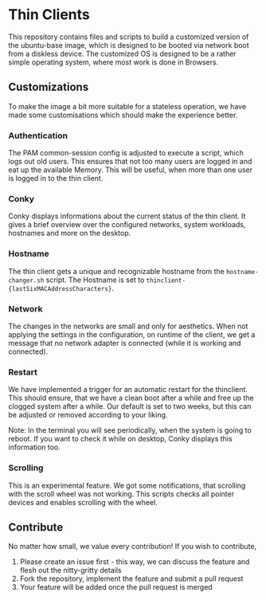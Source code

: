 # Thin Clients

This repository contains files and scripts to build a customized version of the ubuntu-base image, which is designed to be booted via network boot from a diskless device. The customized OS is designed to be a rather simple operating system, where most work is done in Browsers.

## Customizations

To make the image a bit more suitable for a stateless operation, we have made some customisations which should make the experience better.

### Authentication

The PAM common-session config is adjusted to execute a script, which logs out old users. This ensures that not too many users are logged in and eat up the available Memory. This will be useful, when more than one user is logged in to the thin client.

### Conky

Conky displays informations about the current status of the thin client. It gives a brief overview over the configured networks, system workloads, hostnames and more on the desktop.

### Hostname

The thin client gets a unique and recognizable hostname from the `hostname-changer.sh` script. The Hostname is set to `thinclient-{lastSixMACAddressCharacters}`.

### Network

The changes in the networks are small and only for aesthetics. When not applying the settings in the configuration, on runtime of the client, we get a message that no network adapter is connected (while it is working and connected).

### Restart

We have implemented a trigger for an automatic restart for the thinclient. This should ensure, that we have a clean boot after a while and free up the clogged system after a while. Our default is set to two weeks, but this can be adjusted or removed according to your liking. 

Note: In the terminal you will see periodically, when the system is going to reboot. If you want to check it while on desktop, Conky displays this information too.

### Scrolling

This is an experimental feature. We got some notifications, that scrolling with the scroll wheel was not working. This scripts checks all pointer devices and enables scrolling with the wheel.

## Contribute

No matter how small, we value every contribution! If you wish to contribute,

1. Please create an issue first - this way, we can discuss the feature and flesh out the nitty-gritty details
2. Fork the repository, implement the feature and submit a pull request
3. Your feature will be added once the pull request is merged
